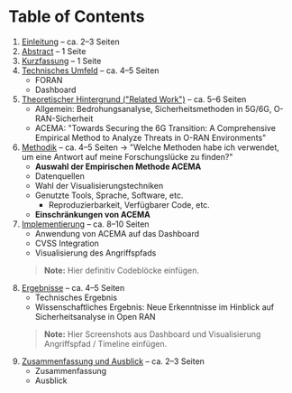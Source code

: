 # Table of Contents

1. [Einleitung](#einleitung) – ca. 2–3 Seiten
2. [Abstract](#abstract) – 1 Seite
3. [Kurzfassung](#kurzfassung) – 1 Seite
4. [Technisches Umfeld](#technisches-umfeld) – ca. 4–5 Seiten
   - FORAN
   - Dashboard
5. [Theoretischer Hintergrund ("Related Work")](#theoretischer-hintergrund) – ca. 5–6 Seiten
   - Allgemein: Bedrohungsanalyse, Sicherheitsmethoden in 5G/6G, O-RAN-Sicherheit
   - ACEMA: "Towards Securing the 6G Transition: A Comprehensive Empirical Method to Analyze Threats in O-RAN Environments"
6. [Methodik](#methodik) – ca. 4–5 Seiten -> "Welche Methoden habe ich verwendet, um eine Antwort auf meine Forschungslücke zu finden?"
   - **Auswahl der Empirischen Methode ACEMA**
   - Datenquellen
   - Wahl der Visualisierungstechniken
   - Genutzte Tools, Sprache, Software, etc.
     - Reproduzierbarkeit, Verfügbarer Code, etc.
   - **Einschränkungen von ACEMA**
7. [Implementierung](#implementierung) – ca. 8–10 Seiten
   - Anwendung von ACEMA auf das Dashboard
   - CVSS Integration
   - Visualisierung des Angriffspfads
   > **Note:** Hier definitiv Codeblöcke einfügen.
8. [Ergebnisse](#ergebnisse) – ca. 4–5 Seiten
   - Technisches Ergebnis
   - Wissenschaftliches Ergebnis: Neue Erkenntnisse im Hinblick auf Sicherheitsanalyse in Open RAN
   > **Note:** Hier Screenshots aus Dashboard und Visualisierung Angriffspfad / Timeline einfügen.
9. [Zusammenfassung und Ausblick](#zusammenfassung-und-ausblick) – ca. 2–3 Seiten
    - Zusammenfassung
    - Ausblick